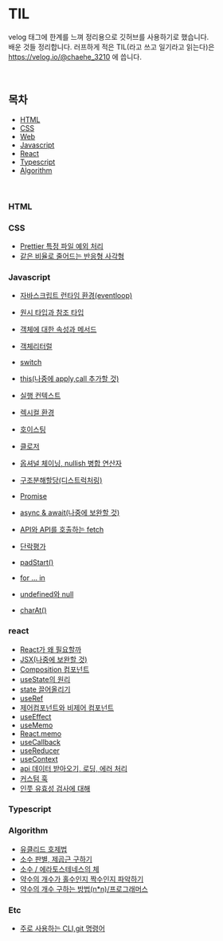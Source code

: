 # TIL

velog 태그에 한계를 느껴 정리용으로 깃허브를 사용하기로 했습니다. </br>
배운 것들 정리합니다. 러프하게 적은 TIL(라고 쓰고 일기라고 읽는다)은 </br>
https://velog.io/@chaehe_3210
에 씁니다.

<br/>

## 목차

- [HTML](#html)
- [CSS](#css)
- [Web](#web)
- [Javascript](#javascript)
- [React](#react)
- [Typescript](#Typescript)
- [Algorithm](#Algorithm)

<br/>

### HTML

### CSS

- [Prettier 특정 파일 예외 처리](./CSS/prettier-setting.md)
- [같은 비율로 줄어드는 반응형 사각형](./CSS/responsive-square.md)

### Javascript

- [자바스크립트 런타임 환경(eventloop)](./Javascript/javascript-runtime-environment.md)
- [원시 타입과 참조 타입](./Javascript/immutable-mutable.md)
- [객체에 대한 속성과 메서드](./Javascript/object_detail.md)
- [객체리터럴](./Javascript/object.md)
- [switch](./Javascript/switch.md)
- [this(나중에 apply,call 추가할 것)](./Javascript/this.md)
- [실행 컨텍스트](./Javascript/ExecutionContext.md)
- [렉시컬 환경](./Javascript/lexicalEnvironment.md)
- [호이스팅](./Javascript/hoisting.md)
- [클로저](./Javascript/closure.md)
- [옵셔널 체이닝, nullish 병합 연산자](./Javascript/optional%20chaining-nullish.md)

- [구조분해할당(디스트럭처링)](./Javascript/destructuring%20assignment.md)
- [Promise](./Javascript/Promise.md)
- [async & await(나중에 보완할 것)](./Javascript/async-await.md)
- [API와 API를 호출하는 fetch](./Javascript/api-fetch.md)
- [단락평가](./Javascript/Short-circuit.md)
- [padStart()](./Javascript/padStart.md)
- [for ... in](./Javascript/for-in.md)
- [undefined와 null](./Javascript/undefined-null.md)
- [charAt()](./Javascript/charAt.md)

### react

- [React가 왜 필요할까](./react/why-react.md)
- [JSX(나중에 보완할 것)](./react/jsx-%20caution.md)
- [Composition 컴포넌트](./react/composition.md)
- [useState의 원리](./react/useState.md)
- [state 끌어올리기](./react/useState.md)
- [useRef](./react/useRef.md)
- [제어컴포넌트와 비제어 컴포넌트]()
- [useEffect](./react/useEffect.md)
- [useMemo](./react/useMemo.md)
- [React.memo](./react/ReactMemo.md)
- [useCallback](./react/useCallback.md)
- [useReducer](./react/useReducer.md)
- [useContext](./react/useContext.md)
- [api 데이터 받아오기, 로딩, 에러 처리](./react/loading_error.md)
- [커스텀 훅](./react/customHook.md)
- [인풋 유효성 검사에 대해](./react/user-input-validation.md)

### Typescript

### Algorithm

- [유클리드 호제법](./Algorithm/Euclidean-algorithm.md)
- [소수 판별, 제곱근 구하기](./Algorithm/prime-number.md)
- [소수 / 에라토스테네스의 체](./Algorithm/Eratosthenes.md)
- [약수의 개수가 홀수인지 짝수인지 파악하기](./Algorithm/divisor.md)
- [약수의 개수 구하는 방법(n\*n)/프로그래머스 ](./Algorithm/knights.md)

### Etc

- [주로 사용하는 CLI,git 명령어](./ETC/cli.md)
